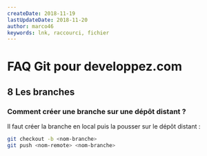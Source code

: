 ```yaml
---
createDate: 2018-11-19
lastUpdateDate: 2018-11-20
author: marco46
keywords: lnk, raccourci, fichier
---
```


# FAQ Git pour developpez.com

## 8 Les branches

### Comment créer une branche sur une dépôt distant ?

Il faut créer la branche en local puis la pousser sur le dépôt distant :

```bash
git checkout -b <nom-branche>
git push <nom-remote> <nom-branche>
```
